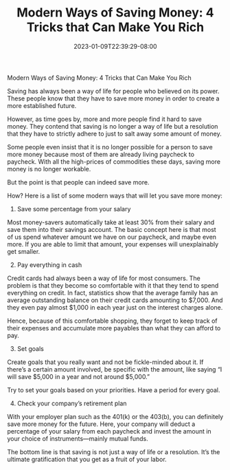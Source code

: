 ﻿---
title: "Modern Ways of Saving Money: 4 Tricks that Can Make You Rich"
date: 2023-01-09T22:39:29-08:00
description: "Family Budget Tips for Web Success"
featured_image: "/images/Family Budget.jpg"
tags: ["Family Budget"]
---

Modern Ways of Saving Money: 4 Tricks that Can Make You Rich

Saving has always been a way of life for people who believed on its power. These people know that they have to save more money in order to create a more established future.

However, as time goes by, more and more people find it hard to save money. They contend that saving is no longer a way of life but a resolution that they have to strictly adhere to just to salt away some amount of money. 

Some people even insist that it is no longer possible for a person to save more money because most of them are already living paycheck to paycheck. With all the high-prices of commodities these days, saving more money is no longer workable.

But the point is that people can indeed save more. 

How? Here is a list of some modern ways that will let you save more money:

1. Save some percentage from your salary

Most money-savers automatically take at least 30% from their salary and save them into their savings account. The basic concept here is that most of us spend whatever amount we have on our paycheck, and maybe even more. If you are able to limit that amount, your expenses will unexplainably get smaller.

2. Pay everything in cash

Credit cards had always been a way of life for most consumers. The problem is that they become so comfortable with it that they tend to spend everything on credit. In fact, statistics show that the average family has an average outstanding balance on their credit cards amounting to $7,000. And they even pay almost $1,000 in each year just on the interest charges alone.

Hence, because of this comfortable shopping, they forget to keep track of their expenses and accumulate more payables than what they can afford to pay.

3. Set goals

Create goals that you really want and not be fickle-minded about it. If there’s a certain amount involved, be specific with the amount, like saying “I will save $5,000 in a year and not around $5,000.”

Try to set your goals based on your priorities. Have a period for every goal. 

4. Check your company’s retirement plan

With your employer plan such as the 401(k) or the 403(b), you can definitely save more money for the future. Here, your company will deduct a percentage of your salary from each paycheck and invest the amount in your choice of instruments—mainly mutual funds.

The bottom line is that saving is not just a way of life or a resolution. It’s the ultimate gratification that you get as a fruit of your labor.


